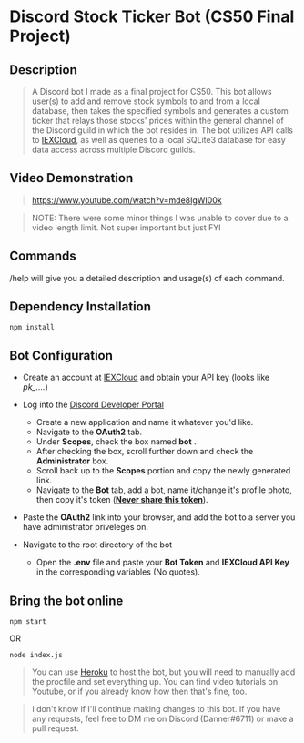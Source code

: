 # Discord Stock Ticker Bot (CS50 Final Project)
 
## Description

> A Discord bot I made as a final project for CS50. This bot allows user(s) to add and remove stock symbols to and from a local database, then takes the specified symbols and generates a custom ticker that relays those stocks' prices within the general channel of the Discord guild in which the bot resides in. The bot utilizes API calls to [IEXCloud](https://iexcloud.io), as well as queries to a local SQLite3 database for easy data access across multiple Discord guilds.

## Video Demonstration
>https://www.youtube.com/watch?v=mde8IgWI00k

>NOTE: There were some minor things I was unable to cover due to a video length limit. Not super important but just FYI

## Commands
/help will give you a detailed description and usage(s) of each command. 


## Dependency Installation
```
npm install
```

## Bot Configuration
* Create an account at [IEXCloud](https://iexcloud.io) and obtain your API key (looks like *pk_....*)

* Log into the [Discord Developer Portal](https://discord.com/developers/applications)
  * Create a new application and name it whatever you'd like.
  * Navigate to the **OAuth2** tab.
  * Under **Scopes**, check the box named **bot** .
  * After checking the box, scroll further down and check the **Administrator** box.
  * Scroll back up to the **Scopes** portion and copy the newly generated link.
  * Navigate to the **Bot** tab, add a bot, name it/change it's profile photo, then copy it's token (<ins>**Never share this token**</ins>).

* Paste the **OAuth2** link into your browser, and add the bot to a server you have administrator priveleges on.

* Navigate to the root directory of the bot
  * Open the **.env** file and paste your **Bot Token** and **IEXCloud API Key** in the corresponding variables (No quotes).

## Bring the bot online
```
npm start
```
 OR
```
node index.js
```
>You can use [Heroku](https://www.heroku.com) to host the bot, but you will need to manually add the procfile and set everything up. You can find video tutorials on Youtube, or if you already know how then that's fine, too.

>I don't know if I'll continue making changes to this bot. If you have any requests, feel free to DM me on Discord (Danner#6711) or make a pull request.
